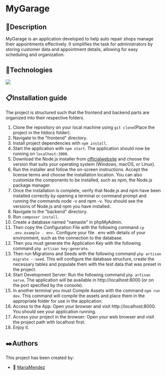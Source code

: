 <h1>MyGarage</h1>

## 💬Description

MyGarage is an application developed to help auto repair shops manage their appointments effectively. It simplifies the task for administrators by storing customer data and appointment details, allowing for easy scheduling and organization.



## 🔭Technologies
<img src="https://skillicons.dev/icons?i=html,css,js,tailwind,nodejs,react,php,laravel,mysql,)](https://skillicons.dev"/>

## 📋Installation guide 

The project is structured such that the frontend and backend parts are organized into their respective folders. 

1. Clone the repository on your local machine using `git clone`(Place the project in the htdocs folder).
2. Navigate to the "frontend" directory.
3. Install project dependencies with `npm install`.
4. Start the application with `npm start`. The application should now be running on `localhost:3000`.
5. Download the Node.js installer from [officialwebsite](https://nodejs.org/en) and choose the version that suits your operating system (Windows, macOS, or Linux).
6. Run the installer and follow the on-screen instructions. Accept the license terms and choose the installation location. You can also customize the components to be installed, such as npm, the Node.js package manager.
7. Once the installation is complete, verify that Node.js and npm have been installed correctly by opening a terminal or command prompt and running the commands node -v and npm -v. You should see the versions of Node.js and npm you have installed.
9. Navigate to the "backend" directory.
10. Run `composer install`.
11. Create a database named "namaste" in phpMyAdmin.
12. Then copy the Configuration File with the following command `cp .env.example . env.` Configure your file . env with details of your environment, such as the connection to the database.
13. Then you must generate the Application Key with the following command `php artisan key:generate`.
14. Then run Migrations and Seeds with the following command `php artisan migrate --seed`. This will configure the database structure, create the necessary tables and populate them with the test data that was preset in the project.
15. Start Development Server: Run the following command `php artisan serve`. The application will be available in http://localhost:8000 (or on the port specified by the console).
16. In another terminal you must Compile Assets with the command `npm run dev`. This command will compile the assets and place them in the appropriate folder for use in the application.
17. Access to the App: Open your browser and visit http://localhost:8000. You should see your application running.
18. Access your project in the browser: Open your web browser and visit the project path with localhost first.
19. Enjoy it.

## ✒️Authors

This project has been created by:

- 🌈 [MariaMendez](https://github.com/mariamf1985?tab=repositories)